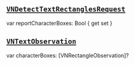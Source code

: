 


## [`VNDetectTextRectanglesRequest`](https://developer.apple.com/documentation/vision/vndetecttextrectanglesrequest)


var reportCharacterBoxes: Bool { get set }


## [`VNTextObservation`](https://developer.apple.com/documentation/vision/vntextobservation)

var characterBoxes: [VNRectangleObservation]?
